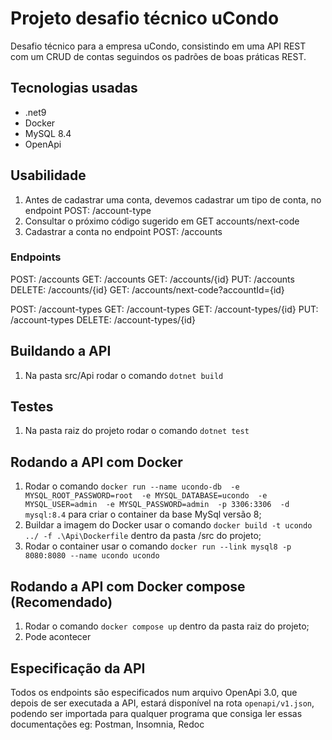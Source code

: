 
# Projeto desafio técnico uCondo

Desafio técnico para a empresa uCondo, consistindo em uma API REST com um CRUD de contas seguindos os padrões de boas práticas REST.

## Tecnologias usadas

- .net9
- Docker
- MySQL 8.4
- OpenApi

## Usabilidade 

1. Antes de cadastrar uma conta, devemos cadastrar um tipo de conta, no endpoint POST: /account-type
2. Consultar o próximo código sugerido em GET accounts/next-code
3. Cadastrar a conta no endpoint POST: /accounts

### Endpoints

POST: /accounts
GET: /accounts
GET: /accounts/{id}
PUT: /accounts
DELETE: /accounts/{id}
GET: /accounts/next-code?accountId={id}

POST: /account-types
GET: /account-types
GET: /account-types/{id}
PUT: /account-types
DELETE: /account-types/{id}

## Buildando a API

1. Na pasta src/Api rodar o comando `dotnet build`

## Testes

1. Na pasta raiz do projeto rodar o comando `dotnet test`

## Rodando a API com Docker

1. Rodar o comando `docker run --name ucondo-db  -e MYSQL_ROOT_PASSWORD=root  -e MYSQL_DATABASE=ucondo  -e MYSQL_USER=admin  -e MYSQL_PASSWORD=admin  -p 3306:3306  -d mysql:8.4` para criar o container da base MySql versão 8; 
2. Buildar a imagem do Docker usar o comando `docker build -t ucondo ../ -f .\Api\Dockerfile` dentro da pasta /src do projeto;
3. Rodar o container usar o comando `docker run --link mysql8 -p 8080:8080 --name ucondo ucondo`

## Rodando a API com Docker compose (Recomendado)

1. Rodar o comando `docker compose up` dentro da pasta raiz do projeto;
2. Pode acontecer 

## Especificação da API

Todos os endpoints são especificados num arquivo OpenApi 3.0, que depois de ser executada a API, estará disponível na rota `openapi/v1.json`, podendo ser importada para qualquer programa que consiga ler essas documentações eg: Postman, Insomnia, Redoc